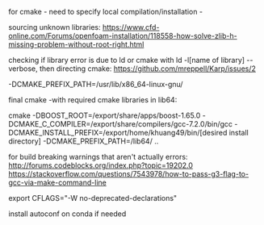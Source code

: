 for cmake - need to specify local compilation/installation - 

sourcing unknown libraries: https://www.cfd-online.com/Forums/openfoam-installation/118558-how-solve-zlib-h-missing-problem-without-root-right.html

checking if library error is due to ld or cmake with ld -l[name of library] --verbose, then directing cmake: https://github.com/mreppell/Karp/issues/2

-DCMAKE_PREFIX_PATH=/usr/lib/x86_64-linux-gnu/


final cmake -with required  cmake libraries in lib64: 

cmake -DBOOST_ROOT=/export/share/apps/boost-1.65.0 -DCMAKE_C_COMPILER=/export/share/compilers/gcc-7.2.0/bin/gcc -DCMAKE_INSTALL_PREFIX=/export/home/khuang49/bin/[desired install directory] -DCMAKE_PREFIX_PATH=/lib64/ ..

for build breaking warnings that aren't actually errors: http://forums.codeblocks.org/index.php?topic=19202.0
https://stackoverflow.com/questions/7543978/how-to-pass-g3-flag-to-gcc-via-make-command-line

export CFLAGS="-W no-deprecated-declarations"


install autoconf on conda if needed
